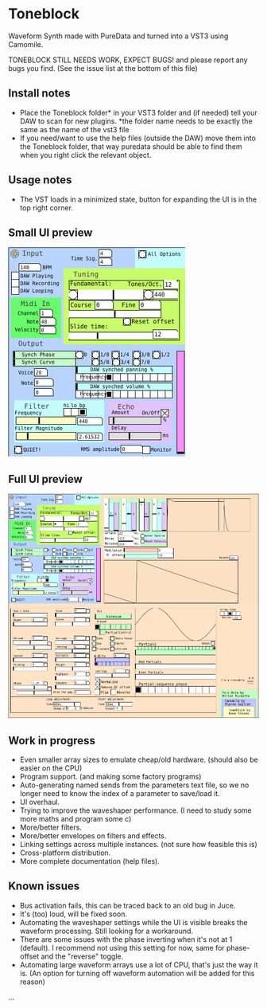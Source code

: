 # Toneblock
Waveform Synth made with PureData and turned into a VST3 using Camomile. 

TONEBLOCK STILL NEEDS WORK, EXPECT BUGS! and please report any bugs you find.
(See the issue list at the bottom of this file)

## Install notes
- Place the Toneblock folder* in your VST3 folder and (if needed) tell your DAW to scan for new plugins. 
  *the folder name needs to be exactly the same as the name of the vst3 file
- If you need/want to use the help files (outside the DAW) move them into the Toneblock folder, that way puredata should be able to find them when you right click the relevant object. 
  
## Usage notes
- The VST loads in a minimized state, button for expanding the UI is in the top right corner.

## Small UI preview
![Toneblock_Small_Screenshot](/Resources/Toneblock_UI_2_Small.PNG?raw=true "Toneblock UI small")

## Full UI preview
![Toneblock_Screenshot](/Resources/Toneblock_UI_2.PNG?raw=true "Toneblock UI")

## Work in progress
- Even smaller array sizes to emulate cheap/old hardware. (should also be easier on the CPU)
- Program support. (and making some factory programs)
- Auto-generating named sends from the parameters text file, so we no longer need to know the index of a parameter to save/load it. 
- UI overhaul.
- Trying to improve the waveshaper performance. (I need to study some more maths and program some c)
- More/better filters.
- More/better envelopes on filters and effects.
- Linking settings across multiple instances. (not sure how feasible this is)
- Cross-platform distribution.
- More complete documentation (help files).

## Known issues
- Bus activation fails, this can be traced back to an old bug in Juce.
- It's (too) loud, will be fixed soon.
- Automating the waveshaper settings while the UI is visible breaks the waveform processing. Still looking for a workaround.
- There are some issues with the phase inverting when it's not at 1 (default). I recommend not using this setting for now, same for phase-offset and the "reverse" toggle.
- Automating large waveform arrays use a lot of CPU, that's just the way it is. (An option for turning off waveform automation will be added for this reason)

...
